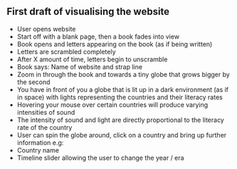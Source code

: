 
## First draft of visualising the website

* User opens website 
* Start off with a blank page, then a book fades into view 
*	Book opens and letters appearing on the book (as if being written) 
*	Letters are scrambled completely 
*	After X amount of time, letters begin to unscramble 
*	Book says: Name of website and strap line 
*	Zoom in through the book and towards a tiny globe that grows bigger by the second 
*	You have in front of you a globe that is lit up in a dark environment (as if in space) with lights representing the countries and their literacy rates 
*	Hovering your mouse over certain countries will produce varying intensities of sound 
*	The intensity of sound and light are directly proportional to the literacy rate of the country 
*	User can spin the globe around, click on a country and bring up further information e.g: 
   *	Country name
   *	Timeline slider allowing the user to change the year / era 

